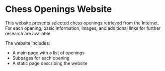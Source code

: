 # Chess Openings Website

This website presents selected chess openings retrieved from the Internet. For each opening, basic information, images, and additional links for further research are available. 

The website includes:
- A main page with a list of openings
- Subpages for each opening
- A static page describing the website
